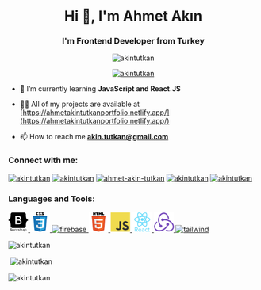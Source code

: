 <h1 align="center" >Hi 👋, I'm Ahmet Akın</h1>
<h3 align="center">I'm Frontend Developer from Turkey</h3>


<p align="center"> <img src="https://komarev.com/ghpvc/?username=akintutkan&label=Profile%20views&color=0e75b6&style=flat" alt="akintutkan" /> </p>

<p align="center"> <a href="https://twitter.com/akintutkan" target="blank"><img src="https://img.shields.io/twitter/follow/akintutkan?logo=twitter&style=for-the-badge" alt="akintutkan" /></a> </p>

- 🌱 I’m currently learning **JavaScript and React.JS**

- 👨‍💻 All of my projects are available at [https://ahmetakintutkanportfolio.netlify.app/](https://ahmetakintutkanportfolio.netlify.app/)

- 📫 How to reach me **akin.tutkan@gmail.com**

<h3 align="left">Connect with me:</h3>
<p align="left">
<a href="https://codepen.io/akintutkan" target="blank"><img align="center" src="https://raw.githubusercontent.com/rahuldkjain/github-profile-readme-generator/master/src/images/icons/Social/codepen.svg" alt="akintutkan" height="30" width="40" /></a>
<a href="https://twitter.com/akintutkan" target="blank"><img align="center" src="https://raw.githubusercontent.com/rahuldkjain/github-profile-readme-generator/master/src/images/icons/Social/twitter.svg" alt="akintutkan" height="30" width="40" /></a>
<a href="https://linkedin.com/in/ahmet-akin-tutkan" target="blank"><img align="center" src="https://raw.githubusercontent.com/rahuldkjain/github-profile-readme-generator/master/src/images/icons/Social/linked-in-alt.svg" alt="ahmet-akin-tutkan" height="30" width="40" /></a>
<a href="https://codesandbox.com/akintutkan" target="blank"><img align="center" src="https://raw.githubusercontent.com/rahuldkjain/github-profile-readme-generator/master/src/images/icons/Social/codesandbox.svg" alt="akintutkan" height="30" width="40" /></a>
<a href="https://instagram.com/akintutkan" target="blank"><img align="center" src="https://raw.githubusercontent.com/rahuldkjain/github-profile-readme-generator/master/src/images/icons/Social/instagram.svg" alt="akintutkan" height="30" width="40" /></a>
</p>

<h3 align="left">Languages and Tools:</h3>
<p align="left"> <a href="https://getbootstrap.com" target="_blank" rel="noreferrer"> <img src="https://raw.githubusercontent.com/devicons/devicon/master/icons/bootstrap/bootstrap-plain-wordmark.svg" alt="bootstrap" width="40" height="40"/> </a> <a href="https://www.w3schools.com/css/" target="_blank" rel="noreferrer"> <img src="https://raw.githubusercontent.com/devicons/devicon/master/icons/css3/css3-original-wordmark.svg" alt="css3" width="40" height="40"/> </a> <a href="https://firebase.google.com/" target="_blank" rel="noreferrer"> <img src="https://www.vectorlogo.zone/logos/firebase/firebase-icon.svg" alt="firebase" width="40" height="40"/> </a> <a href="https://www.w3.org/html/" target="_blank" rel="noreferrer"> <img src="https://raw.githubusercontent.com/devicons/devicon/master/icons/html5/html5-original-wordmark.svg" alt="html5" width="40" height="40"/> </a> <a href="https://developer.mozilla.org/en-US/docs/Web/JavaScript" target="_blank" rel="noreferrer"> <img src="https://raw.githubusercontent.com/devicons/devicon/master/icons/javascript/javascript-original.svg" alt="javascript" width="40" height="40"/> </a> <a href="https://reactjs.org/" target="_blank" rel="noreferrer"> <img src="https://raw.githubusercontent.com/devicons/devicon/master/icons/react/react-original-wordmark.svg" alt="react" width="40" height="40"/> </a> <a href="https://redux.js.org" target="_blank" rel="noreferrer"> <img src="https://raw.githubusercontent.com/devicons/devicon/master/icons/redux/redux-original.svg" alt="redux" width="40" height="40"/> </a> <a href="https://tailwindcss.com/" target="_blank" rel="noreferrer"> <img src="https://www.vectorlogo.zone/logos/tailwindcss/tailwindcss-icon.svg" alt="tailwind" width="40" height="40"/> </a> </p>

<p><img align="center" src="https://github-readme-stats.vercel.app/api/top-langs?username=akintutkan&show_icons=true&locale=en&layout=compact" alt="akintutkan" /></p>

<p>&nbsp;<img align="center" src="https://github-readme-stats.vercel.app/api?username=akintutkan&show_icons=true&locale=en" alt="akintutkan" /></p>

<p><img align="center" src="https://github-readme-streak-stats.herokuapp.com/?user=akintutkan&" alt="akintutkan" /></p>
